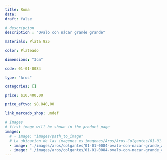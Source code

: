 ```yaml
---
title: Roma
date: 
draft: false

# descripcion
description : "Ovalo con nácar grande grande"

materials: Plata 925

color: Plateado

dimensions: "3cm"

code: 01-01-0084

type: "Aros"

categories: []

price: $10.400,00

price_eftvo: $8.840,00

link_mercado_shop: undef

# Images
# first image will be shown in the product page
images:
  # - image: "images/path_to_image"
  # La ubicacion de las imagenes es imagenes/Aros/Aros.Colgantes/01-01-0084-roma
  - image: "./images/aros/colgantes/01-01-0084-ovalo-con-nacar-grande_a.jpeg"
  - image: "./images/aros/colgantes/01-01-0084-ovalo-con-nacar-grande_c.jpeg"
---
```

